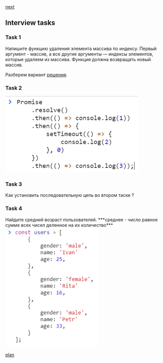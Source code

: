 <a href="02.md">next</a>
<h2>Interview tasks</h2>

<h3>Task 1</h3>
<div>
Напишите функцию удаления элемента массива по индексу.
Первый аргумент - массив, а все другие аргументы — индексы элементов, которые удаляем из массива. 
Функция должна возвращать новый массив.

<br/>

Разберем вариант <a href="https://codepen.io/paawel/pen/Rwogzyw?editors=0012">решения</a>.
</div>

<h3>Task 2</h3>
<div>
<img src="media/int_2.png">
</div>

<h3>Task 3</h3>
<div>
Как установить последовательную цепь во втором таске ?
</div>

<h3>Task 4</h3>
<div>
Найдите средний возраст пользователей.
***среднее - число равное сумме всех чисел деленное на их количество***

<br/>
<img src="media/int_3.png">
</div>

<a href="00.md">plan</a>
